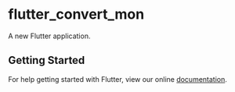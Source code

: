 # flutter_convert_mon

A new Flutter application.

## Getting Started

For help getting started with Flutter, view our online
[documentation](https://flutter.io/).
